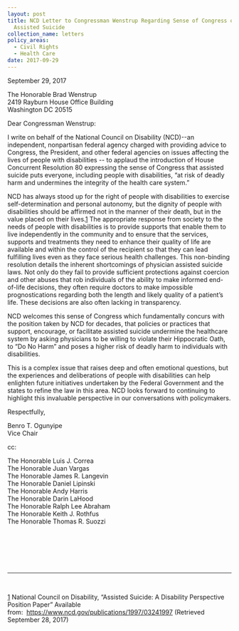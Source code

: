 ```yaml
---
layout: post
title: NCD Letter to Congressman Wenstrup Regarding Sense of Congress on
  Assisted Suicide
collection_name: letters
policy_areas:
  - Civil Rights
  - Health Care
date: 2017-09-29
---
```

September 29, 2017

The Honorable Brad Wenstrup\
2419 Rayburn House Office Building\
Washington DC 20515

Dear Congressman Wenstrup:

I write on behalf of the National Council on Disability (NCD)--an independent, nonpartisan federal agency charged with providing advice to Congress, the President, and other federal agencies on issues affecting the lives of people with disabilities -- to applaud the introduction of House Concurrent Resolution 80 expressing the sense of Congress that assisted suicide puts everyone, including people with disabilities, “at risk of deadly harm and undermines the integrity of the health care system.”

NCD has always stood up for the right of people with disabilities to exercise self-determination and personal autonomy, but the dignity of people with disabilities should be affirmed not in the manner of their death, but in the value placed on their lives.[1](https://ncd.gov/publications/2017/ncd-letter-sense-congress-assisted-suicide#_ftn1) The appropriate response from society to the needs of people with disabilities is to provide supports that enable them to live independently in the community and to ensure that the services, supports and treatments they need to enhance their quality of life are available and within the control of the recipient so that they can lead fulfilling lives even as they face serious health challenges. This non-binding resolution details the inherent shortcomings of physician assisted suicide laws. Not only do they fail to provide sufficient protections against coercion and other abuses that rob individuals of the ability to make informed end-of-life decisions, they often require doctors to make impossible prognostications regarding both the length and likely quality of a patient’s life. These decisions are also often lacking in transparency.

NCD welcomes this sense of Congress which fundamentally concurs with the position taken by NCD for decades, that policies or practices that support, encourage, or facilitate assisted suicide undermine the healthcare system by asking physicians to be willing to violate their Hippocratic Oath, to “Do No Harm” and poses a higher risk of deadly harm to individuals with disabilities.

This is a complex issue that raises deep and often emotional questions, but the experiences and deliberations of people with disabilities can help enlighten future initiatives undertaken by the Federal Government and the states to refine the law in this area. NCD looks forward to continuing to highlight this invaluable perspective in our conversations with policymakers.

Respectfully,

Benro T. Ogunyipe\
Vice Chair

cc:

The Honorable Luis J. Correa\
The Honorable Juan Vargas\
The Honorable James R. Langevin\
The Honorable Daniel Lipinski\
The Honorable Andy Harris\
The Honorable Darin LaHood\
The Honorable Ralph Lee Abraham\
The Honorable Keith J. Rothfus\
The Honorable Thomas R. Suozzi

 

 

 

- - -

 

[1](https://ncd.gov/publications/2017/ncd-letter-sense-congress-assisted-suicide#_ftnref1) National Council on Disability, “Assisted Suicide: A Disability Perspective Position Paper” Available from:  <https://www.ncd.gov/publications/1997/03241997> (Retrieved September 28, 2017)
